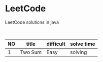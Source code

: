 # LeetCode
LeetCode solutions in java<table>
 <thead>
  <th>NO</th>
  <th>title</th>
  <th>difficult</th>
  <th>solve time</th>
 </thead>
 <tbody>
  <tr>
   <td>1</td>
   <td>Two Sum</td>
   <td>Easy</td>
   <td>solving</td>
  </tr>
 </tbody>
  
</table>

